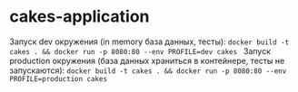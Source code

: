 # cakes-application

Запуск dev окружения (in memory база данных, тесты):
`docker build -t cakes . && docker run -p 8080:80 --env PROFILE=dev cakes `
Запуск production окружения (база данных храниться в контейнере, тесты не запускаются):
`docker build -t cakes . && docker run -p 8080:80 --env PROFILE=production cakes `